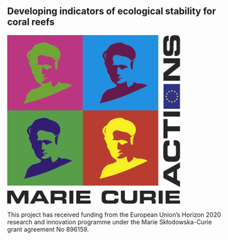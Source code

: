 ## Developing indicators of ecological stability for coral reefs 

![MC Logo](/res/mc_logo.png)

This project has received funding from the European Union’s Horizon 2020
research and innovation programme under the Marie Skłodowska-Curie grant
agreement No 896159.
